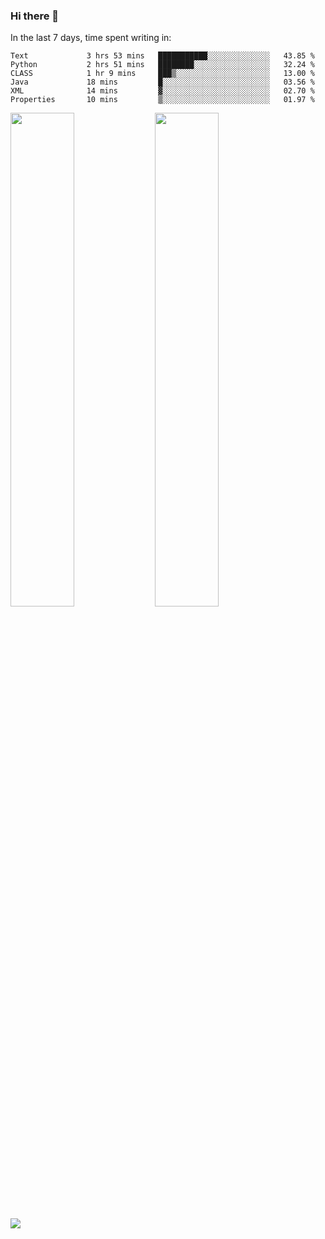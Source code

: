 ### Hi there 👋

In the last 7 days, time spent writing in:

<!--START_SECTION:waka-->

```text
Text             3 hrs 53 mins   ███████████░░░░░░░░░░░░░░   43.85 %
Python           2 hrs 51 mins   ████████░░░░░░░░░░░░░░░░░   32.24 %
CLASS            1 hr 9 mins     ███▒░░░░░░░░░░░░░░░░░░░░░   13.00 %
Java             18 mins         █░░░░░░░░░░░░░░░░░░░░░░░░   03.56 %
XML              14 mins         ▓░░░░░░░░░░░░░░░░░░░░░░░░   02.70 %
Properties       10 mins         ▒░░░░░░░░░░░░░░░░░░░░░░░░   01.97 %
```

<!--END_SECTION:waka-->

<img src="https://wakatime.com/share/@jimtje/5d0c92de-08f8-4a72-8f2f-6a9693d1e318.svg" width=45% height=45%> <img src="https://wakatime.com/share/@jimtje/501498ae-bda5-4da7-a89d-b40bcdd5556d.svg" width=45% height=45%>

![](https://hit.yhype.me/github/profile?user_id=43537315)
